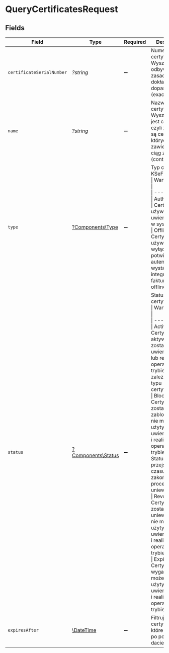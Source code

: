 # QueryCertificatesRequest


## Fields

| Field                                                                                                                                                                                                                                                                                                                                                                                                                                                                                                                                                                                                                                                                          | Type                                                                                                                                                                                                                                                                                                                                                                                                                                                                                                                                                                                                                                                                           | Required                                                                                                                                                                                                                                                                                                                                                                                                                                                                                                                                                                                                                                                                       | Description                                                                                                                                                                                                                                                                                                                                                                                                                                                                                                                                                                                                                                                                    |
| ------------------------------------------------------------------------------------------------------------------------------------------------------------------------------------------------------------------------------------------------------------------------------------------------------------------------------------------------------------------------------------------------------------------------------------------------------------------------------------------------------------------------------------------------------------------------------------------------------------------------------------------------------------------------------ | ------------------------------------------------------------------------------------------------------------------------------------------------------------------------------------------------------------------------------------------------------------------------------------------------------------------------------------------------------------------------------------------------------------------------------------------------------------------------------------------------------------------------------------------------------------------------------------------------------------------------------------------------------------------------------ | ------------------------------------------------------------------------------------------------------------------------------------------------------------------------------------------------------------------------------------------------------------------------------------------------------------------------------------------------------------------------------------------------------------------------------------------------------------------------------------------------------------------------------------------------------------------------------------------------------------------------------------------------------------------------------ | ------------------------------------------------------------------------------------------------------------------------------------------------------------------------------------------------------------------------------------------------------------------------------------------------------------------------------------------------------------------------------------------------------------------------------------------------------------------------------------------------------------------------------------------------------------------------------------------------------------------------------------------------------------------------------ |
| `certificateSerialNumber`                                                                                                                                                                                                                                                                                                                                                                                                                                                                                                                                                                                                                                                      | *?string*                                                                                                                                                                                                                                                                                                                                                                                                                                                                                                                                                                                                                                                                      | :heavy_minus_sign:                                                                                                                                                                                                                                                                                                                                                                                                                                                                                                                                                                                                                                                             | Numer seryjny certyfikatu. Wyszukiwanie odbywa się na zasadzie dokładnego dopasowania (exact match).                                                                                                                                                                                                                                                                                                                                                                                                                                                                                                                                                                           |
| `name`                                                                                                                                                                                                                                                                                                                                                                                                                                                                                                                                                                                                                                                                         | *?string*                                                                                                                                                                                                                                                                                                                                                                                                                                                                                                                                                                                                                                                                      | :heavy_minus_sign:                                                                                                                                                                                                                                                                                                                                                                                                                                                                                                                                                                                                                                                             | Nazwa własna certyfikatu. Wyszukiwanie jest częściowe, czyli zwracane są certyfikaty, których nazwa zawiera podany ciąg znaków (contains).                                                                                                                                                                                                                                                                                                                                                                                                                                                                                                                                     |
| `type`                                                                                                                                                                                                                                                                                                                                                                                                                                                                                                                                                                                                                                                                         | [?Components\Type](../../Models/Components/Type.md)                                                                                                                                                                                                                                                                                                                                                                                                                                                                                                                                                                                                                            | :heavy_minus_sign:                                                                                                                                                                                                                                                                                                                                                                                                                                                                                                                                                                                                                                                             | Typ certyfikatu KSeF.<br/>\| Wartość \| Opis \|<br/>\| --- \| --- \|<br/>\| Authentication \| Certyfikat używany do uwierzytelnienia w systemie. \|<br/>\| Offline \| Certyfikat używany wyłącznie do potwierdzania autentyczności wystawcy i integralności faktury w trybie offline \|<br/>                                                                                                                                                                                                                                                                                                                                                                                   |
| `status`                                                                                                                                                                                                                                                                                                                                                                                                                                                                                                                                                                                                                                                                       | [?Components\Status](../../Models/Components/Status.md)                                                                                                                                                                                                                                                                                                                                                                                                                                                                                                                                                                                                                        | :heavy_minus_sign:                                                                                                                                                                                                                                                                                                                                                                                                                                                                                                                                                                                                                                                             | Status certyfikatu.<br/>\| Wartość \| Opis \|<br/>\| --- \| --- \|<br/>\| Active \| Certyfikat jest aktywny i może zostać użyty do uwierzytelnienia lub realizacji operacji w trybie offline (w zależności od typu certyfikatu). \|<br/>\| Blocked \| Certyfikat został zablokowany i nie może zostać użyty do uwierzytelnienia i realizacji operacji w trybie offline.            Status przejściowy do czasu zakończenia procesu unieważniania. \|<br/>\| Revoked \| Certyfikat został unieważniony i nie może zostać użyty do uwierzytelnienia i realizacji operacji w trybie offline. \|<br/>\| Expired \| Certyfikat wygasł i nie może zostać użyty do uwierzytelnienia i realizacji operacji w trybie offline. \|<br/> |
| `expiresAfter`                                                                                                                                                                                                                                                                                                                                                                                                                                                                                                                                                                                                                                                                 | [\DateTime](https://www.php.net/manual/en/class.datetime.php)                                                                                                                                                                                                                                                                                                                                                                                                                                                                                                                                                                                                                  | :heavy_minus_sign:                                                                                                                                                                                                                                                                                                                                                                                                                                                                                                                                                                                                                                                             | Filtruje certyfikaty, które wygasają po podanej dacie.                                                                                                                                                                                                                                                                                                                                                                                                                                                                                                                                                                                                                         |